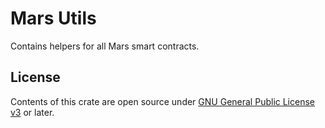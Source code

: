 # Mars Utils

Contains helpers for all Mars smart contracts.

## License

Contents of this crate are open source under [GNU General Public License v3](../../LICENSE) or later.
